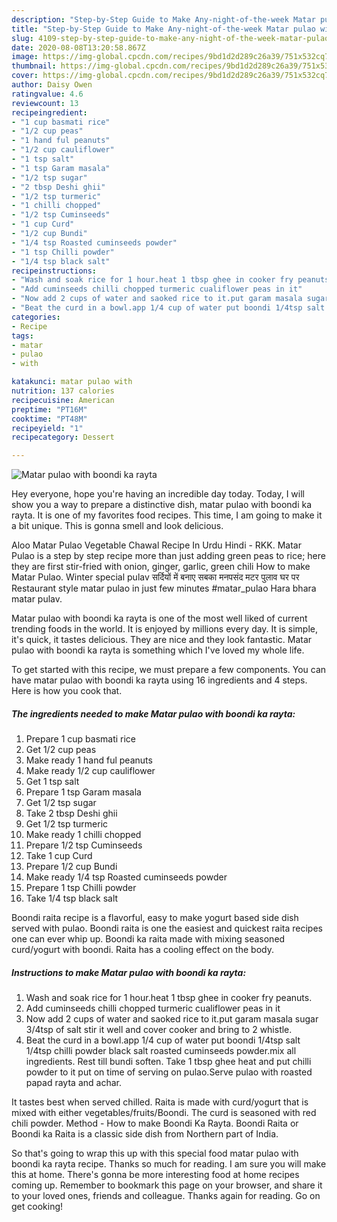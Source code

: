 ```yaml
---
description: "Step-by-Step Guide to Make Any-night-of-the-week Matar pulao with boondi ka rayta"
title: "Step-by-Step Guide to Make Any-night-of-the-week Matar pulao with boondi ka rayta"
slug: 4109-step-by-step-guide-to-make-any-night-of-the-week-matar-pulao-with-boondi-ka-rayta
date: 2020-08-08T13:20:58.867Z
image: https://img-global.cpcdn.com/recipes/9bd1d2d289c26a39/751x532cq70/matar-pulao-with-boondi-ka-rayta-recipe-main-photo.jpg
thumbnail: https://img-global.cpcdn.com/recipes/9bd1d2d289c26a39/751x532cq70/matar-pulao-with-boondi-ka-rayta-recipe-main-photo.jpg
cover: https://img-global.cpcdn.com/recipes/9bd1d2d289c26a39/751x532cq70/matar-pulao-with-boondi-ka-rayta-recipe-main-photo.jpg
author: Daisy Owen
ratingvalue: 4.6
reviewcount: 13
recipeingredient:
- "1 cup basmati rice"
- "1/2 cup peas"
- "1 hand ful peanuts"
- "1/2 cup cauliflower"
- "1 tsp salt"
- "1 tsp Garam masala"
- "1/2 tsp sugar"
- "2 tbsp Deshi ghii"
- "1/2 tsp turmeric"
- "1 chilli chopped"
- "1/2 tsp Cuminseeds"
- "1 cup Curd"
- "1/2 cup Bundi"
- "1/4 tsp Roasted cuminseeds powder"
- "1 tsp Chilli powder"
- "1/4 tsp black salt"
recipeinstructions:
- "Wash and soak rice for 1 hour.heat 1 tbsp ghee in cooker fry peanuts."
- "Add cuminseeds chilli chopped turmeric cualiflower peas in it"
- "Now add 2 cups of water and saoked rice to it.put garam masala sugar 3/4tsp of salt stir it well and cover cooker and bring to 2 whistle."
- "Beat the curd in a bowl.app 1/4 cup of water put boondi 1/4tsp salt 1/4tsp chilli powder black salt roasted cuminseeds powder.mix all ingredients. Rest till bundi soften. Take 1 tbsp ghee heat and put chilli powder to it put on time of serving on pulao.Serve pulao with roasted papad rayta and achar."
categories:
- Recipe
tags:
- matar
- pulao
- with

katakunci: matar pulao with 
nutrition: 137 calories
recipecuisine: American
preptime: "PT16M"
cooktime: "PT48M"
recipeyield: "1"
recipecategory: Dessert

---
```



![Matar pulao with boondi ka rayta](https://img-global.cpcdn.com/recipes/9bd1d2d289c26a39/751x532cq70/matar-pulao-with-boondi-ka-rayta-recipe-main-photo.jpg)

Hey everyone, hope you're having an incredible day today. Today, I will show you a way to prepare a distinctive dish, matar pulao with boondi ka rayta. It is one of my favorites food recipes. This time, I am going to make it a bit unique. This is gonna smell and look delicious.

Aloo Matar Pulao Vegetable Chawal Recipe In Urdu Hindi - RKK. Matar Pulao is a step by step recipe more than just adding green peas to rice; here they are first stir-fried with onion, ginger, garlic, green chili How to make Matar Pulao. Winter special pulav सर्दियों में बनाए सबका मनपसंद मटर पुलाव घर पर Restaurant style matar pulao in just few minutes #matar_pulao Hara bhara matar pulav.

Matar pulao with boondi ka rayta is one of the most well liked of current trending foods in the world. It is enjoyed by millions every day. It is simple, it's quick, it tastes delicious. They are nice and they look fantastic. Matar pulao with boondi ka rayta is something which I've loved my whole life.


To get started with this recipe, we must prepare a few components. You can have matar pulao with boondi ka rayta using 16 ingredients and 4 steps. Here is how you cook that.

<!--inarticleads1-->

##### The ingredients needed to make Matar pulao with boondi ka rayta:

1. Prepare 1 cup basmati rice
1. Get 1/2 cup peas
1. Make ready 1 hand ful peanuts
1. Make ready 1/2 cup cauliflower
1. Get 1 tsp salt
1. Prepare 1 tsp Garam masala
1. Get 1/2 tsp sugar
1. Take 2 tbsp Deshi ghii
1. Get 1/2 tsp turmeric
1. Make ready 1 chilli chopped
1. Prepare 1/2 tsp Cuminseeds
1. Take 1 cup Curd
1. Prepare 1/2 cup Bundi
1. Make ready 1/4 tsp Roasted cuminseeds powder
1. Prepare 1 tsp Chilli powder
1. Take 1/4 tsp black salt


Boondi raita recipe is a flavorful, easy to make yogurt based side dish served with pulao. Boondi raita is one the easiest and quickest raita recipes one can ever whip up. Boondi ka raita made with mixing seasoned curd/yogurt with boondi. Raita has a cooling effect on the body. 

<!--inarticleads2-->

##### Instructions to make Matar pulao with boondi ka rayta:

1. Wash and soak rice for 1 hour.heat 1 tbsp ghee in cooker fry peanuts.
1. Add cuminseeds chilli chopped turmeric cualiflower peas in it
1. Now add 2 cups of water and saoked rice to it.put garam masala sugar 3/4tsp of salt stir it well and cover cooker and bring to 2 whistle.
1. Beat the curd in a bowl.app 1/4 cup of water put boondi 1/4tsp salt 1/4tsp chilli powder black salt roasted cuminseeds powder.mix all ingredients. Rest till bundi soften. Take 1 tbsp ghee heat and put chilli powder to it put on time of serving on pulao.Serve pulao with roasted papad rayta and achar.


It tastes best when served chilled. Raita is made with curd/yogurt that is mixed with either vegetables/fruits/Boondi. The curd is seasoned with red chili powder. Method - How to make Boondi Ka Rayta. Boondi Raita or Boondi ka Raita is a classic side dish from Northern part of India. 

So that's going to wrap this up with this special food matar pulao with boondi ka rayta recipe. Thanks so much for reading. I am sure you will make this at home. There's gonna be more interesting food at home recipes coming up. Remember to bookmark this page on your browser, and share it to your loved ones, friends and colleague. Thanks again for reading. Go on get cooking!
